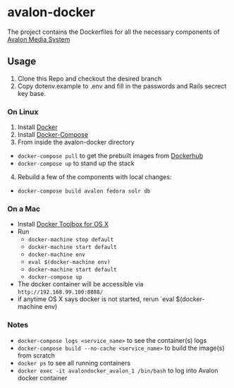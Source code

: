 # avalon-docker
The project contains the Dockerfiles for all the necessary components of [Avalon Media System](http://github.com/avalonmediasystem/avalon)

## Usage
1. Clone this Repo and checkout the desired branch
2. Copy dotenv.example to .env and fill in the passwords and Rails secrect key base.

### On Linux
1. Install [Docker](https://docs.docker.com/engine/installation/linux/centos/)
2. Install [Docker-Compose](https://docs.docker.com/compose/install/)
3. From inside the avalon-docker directory
  * `docker-compose pull` to get the prebuilt images from [Dockerhub](dockerhub.com)
  * `docker-compose up` to stand up the stack
4. Rebuild a few of the components with local changes:
  * `docker-compose build avalon fedora solr db`

### On a Mac
* Install [Docker Toolbox for OS X](https://www.docker.com/products/docker-toolbox)
* Run
  * `docker-machine stop default`
  * `docker-machine start default`
  * `docker-machine env`
  * `eval $(docker-machine env)`
  * `docker-machine start default`
  * `docker-compose up`
* The docker container will be accessible via `http://192.168.99.100:8888/`
* if anytime OS X says docker is not started, rerun `eval $(docker-machine env)

### Notes
* `docker-compose logs <service_name>` to see the container(s) logs
* `docker-compose build --no-cache <service_name>` to build the image(s) from scratch
* `docker ps` to see all running containers
* `docker exec -it avalondocker_avalon_1 /bin/bash` to log into Avalon docker container

